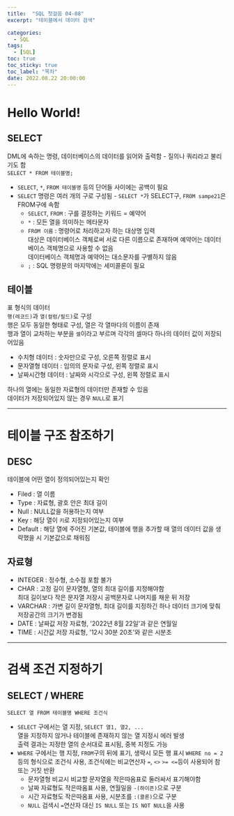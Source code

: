 ```yaml
---
title:  "SQL 첫걸음 04-08"
excerpt: "테이블에서 데이터 검색"

categories:
  - SQL
tags:
  - [SQL]
toc: true
toc_sticky: true
toc_label: "목차"
date: 2022.08.22 20:00:00
---
```


# Hello World!

## SELECT
DML에 속하는 명령, 데이터베이스의 데이터를 읽어와 출력함 - 질의나 쿼리라고 불리기도 함    
`SELECT * FROM 테이블명;`
* `SELECT`, `*`, `FROM 테이블명` 등의 단어들 사이에는 공백이 필요
* `SELECT` 명령은 여러 개의 구로 구성됨 - `SELECT *`가 SELECT구, `FROM sampe21`은 FROM구에 속함
	* `SELECT`, `FROM` : 구를 결정하는 키워드 = 예약어
	* `*` : 모든 열을 의미하는 메타문자
	* `FROM 이름` : 명령어로 처리하고자 하는 대상명 입력    
		대상은 데이터베이스 객체로써 서로 다른 이름으로 존재하며 예약어는 데이터베이스 객체명으로 사용할 수 없음    
		데이터베이스 객체명과 예약어는 대소문자를 구별하지 않음    
	* `;` : SQL 명령문의 마지막에는 세미콜론이 필요

## 테이블
표 형식의 데이터    
`행(레코드)`과 `열(컬럼/필드)`로 구성    
행은 모두 동일한 형태로 구성, 열은 각 열마다의 이름이 존재    
행과 열이 교차하는 부분을 `셀`이라고 부르며 각각의 셀마다 하나의 데이터 값이 저장되어있음    
* 수치형 데이터 : 숫자만으로 구성, 오른쪽 정렬로 표시
* 문자열형 데이터 : 임의의 문자로 구성, 왼쪽 정렬로 표시
* 날짜시간형 데이터 : 날짜와 시각으로 구성, 왼쪽 정렬로 표시

하나의 열에는 동일한 자료형의 데이터만 존재할 수 있음    
데이터가 저장되어있지 않는 경우 `NULL`로 표기


***


# 테이블 구조 참조하기

## DESC
테이블에 어떤 열이 정의되어있는지 확인    
* Filed : 열 이름
* Type : 자료형, 괄호 안은 최대 길이
* Null : NULL값을 허용하는지 여부
* Key : 해당 열이 `키`로 지정되어있는지 여부
* Default : 해당 열에 주어진 기본값, 테이블에 행을 추가할 때 열의 데이터 값을 생략했을 시 기본값으로 채워짐

## 자료형
* INTEGER : 정수형, 소수점 포함 불가    
* CHAR : 고정 길이 문자열형, 열의 최대 길이를 지정해야함    
	최대 길이보다 작은 문자열 저장시 공백문자로 나머지를 채운 뒤 저장    
* VARCHAR : 가변 길이 문자열형, 최대 길이를 지정하긴 하나 데이터 크기에 맞춰 저장공간의 크기가 변경됨    
* DATE : 날짜값 저장 자료형, '2022년 8월 22일'과 같은 연월일
* TIME : 시간값 저장 자료형, '12시 30분 20초'와 같은 시분초


***


# 검색 조건 지정하기


## SELECT / WHERE
`SELECT 열 FROM 테이블명 WHERE 조건식`
* `SELECT` 구에서는 열 지정, `SELECT 열1, 열2, ...`    
	열을 지정하지 않거나 테이블에 존재하지 않는 열 지정시 에러 발생    
	출력 결과는 지정한 열의 순서대로 표시됨, 중복 지정도 가능    
* `WHERE` 구에서는 행 지정, `FROM`구의 뒤에 표기, 생략시 모든 행 표시
	`WHERE no = 2` 등의 형식으로 조건식 사용, 조건식에는 비교연산자 `=`, `<>` `>= <=`등이 사용되어 참 또는 거짓 반환    
	* 문자열형 비교시 비교할 문자열을 작은따옴표로 둘러싸서 표기해야함    
	* 날짜 자료형도 작은따옴표 사용, 연월일을 `-(하이픈)`으로 구분    
	* 시간 자료형도 작은따옴표 사용, 시분초를 `:(콜론)`으로 구분    
	* `NULL` 검색시 `=`연산자 대신 `IS NULL` 또는 `IS NOT NULL`을 사용
	
